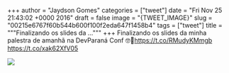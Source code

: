 
+++
author = "Jaydson Gomes"
categories = ["tweet"]
date = "Fri Nov 25 21:43:02 +0000 2016"
draft = false
image = "{TWEET_IMAGE}"
slug = "00215e6767f60b544b600f100f2eda647f1458b4"
tags = ["tweet"]
title = """Finalizando os slides da ..."""
+++
Finalizando os slides da minha palestra de amanhã na DevParaná Conf 🤓🙋https://t.co/RMudyKMmgb https://t.co/xak62XfV05

![](/images/tweet-media/802266369794441216-CyI4_IJXAAAMKHA.jpg)